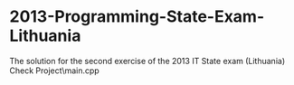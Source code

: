 # 2013-Programming-State-Exam-Lithuania
The solution for the second exercise of the 2013 IT State exam (Lithuania) Check Project\main.cpp
